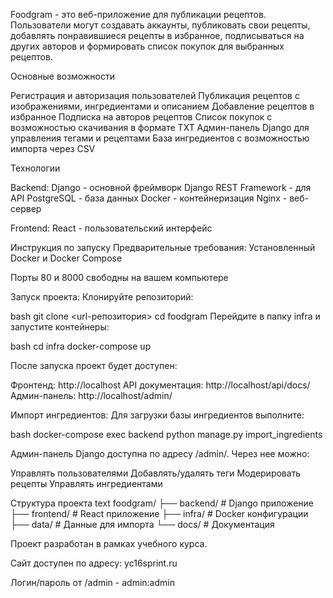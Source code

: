 Foodgram - это веб-приложение для публикации рецептов. Пользователи могут создавать аккаунты, публиковать свои рецепты, добавлять понравившиеся рецепты в избранное, подписываться на других авторов и формировать список покупок для выбранных рецептов.

Основные возможности

Регистрация и авторизация пользователей
Публикация рецептов с изображениями, ингредиентами и описанием
Добавление рецептов в избранное
Подписка на авторов рецептов
Список покупок с возможностью скачивания в формате TXT
Админ-панель Django для управления тегами и рецептами
База ингредиентов с возможностью импорта через CSV

Технологии

Backend:
Django - основной фреймворк
Django REST Framework - для API
PostgreSQL - база данных
Docker - контейнеризация
Nginx - веб-сервер

Frontend:
React - пользовательский интерфейс

Инструкция по запуску
Предварительные требования:
Установленный Docker и Docker Compose

Порты 80 и 8000 свободны на вашем компьютере

Запуск проекта:
Клонируйте репозиторий:

bash
git clone <url-репозитория>
cd foodgram
Перейдите в папку infra и запустите контейнеры:

bash
cd infra
docker-compose up

После запуска проект будет доступен:

Фронтенд: http://localhost
API документация: http://localhost/api/docs/
Админ-панель: http://localhost/admin/

Импорт ингредиентов:
Для загрузки базы ингредиентов выполните:

bash
docker-compose exec backend python manage.py import_ingredients


Админ-панель Django доступна по адресу /admin/. Через нее можно:


Управлять пользователями
Добавлять/удалять теги
Модерировать рецепты
Управлять ингредиентами

Структура проекта
text
foodgram/
├── backend/          # Django приложение
├── frontend/         # React приложение
├── infra/           # Docker конфигурации
├── data/            # Данные для импорта
└── docs/            # Документация

Проект разработан в рамках учебного курса.

Сайт доступен по адресу: yc16sprint.ru

Логин/пароль от /admin - admin:admin